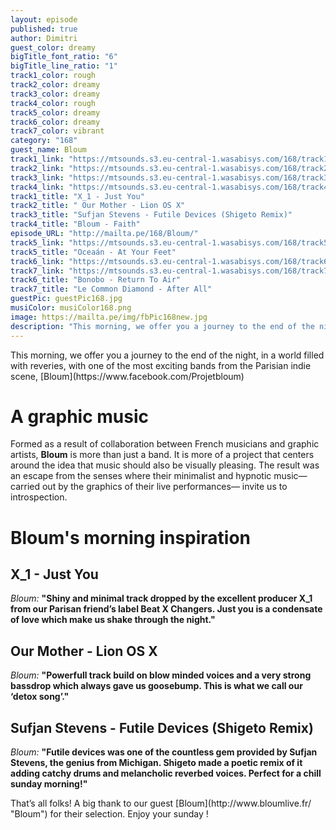 ```yaml
---
layout: episode
published: true
author: Dimitri
guest_color: dreamy
bigTitle_font_ratio: "6"
bigTitle_line_ratio: "1"
track1_color: rough
track2_color: dreamy
track3_color: dreamy
track4_color: rough
track5_color: dreamy
track6_color: dreamy
track7_color: vibrant
category: "168"
guest_name: Bloum
track1_link: "https://mtsounds.s3.eu-central-1.wasabisys.com/168/track1.mp3"
track2_link: "https://mtsounds.s3.eu-central-1.wasabisys.com/168/track2.mp3"
track3_link: "https://mtsounds.s3.eu-central-1.wasabisys.com/168/track3.mp3"
track4_link: "https://mtsounds.s3.eu-central-1.wasabisys.com/168/track4.mp3"
track1_title: "X_1 - Just You"
track2_title: " Our Mother - Lion OS X"
track3_title: "Sufjan Stevens - Futile Devices (Shigeto Remix)"
track4_title: "Bloum - Faith"
episode_URL: "http://mailta.pe/168/Bloum/"
track5_link: "https://mtsounds.s3.eu-central-1.wasabisys.com/168/track5.mp3"
track5_title: "Oceaán - At Your Feet"
track6_link: "https://mtsounds.s3.eu-central-1.wasabisys.com/168/track6.mp3"
track7_link: "https://mtsounds.s3.eu-central-1.wasabisys.com/168/track7.mp3"
track6_title: "Bonobo - Return To Air"
track7_title: "Le Common Diamond - After All"
guestPic: guestPic168.jpg
musiColor: musiColor168.png
image: https://mailta.pe/img/fbPic168new.jpg
description: "This morning, we offer you a journey to the end of the night, in a world filled with reveries, with one of the most exciting band from the Parisian indie scene, Bloum"
---
```


<p id="introduction">This morning, we offer you a journey to the end of the night, in a world filled with reveries, with one of the most exciting bands from the Parisian indie scene, [Bloum](https://www.facebook.com/Projetbloum)</p>

# A graphic music

Formed as a result of collaboration between French musicians and graphic artists, **Bloum** is more than just a band. It is more of a project that centers around the idea that music should also be visually pleasing. The result was an escape from the senses where their minimalist and hypnotic music—carried out by the graphics of their live performances— invite us to introspection.

# Bloum's morning inspiration
 
## X_1 - Just You
_Bloum:_ **"**Shiny and minimal track dropped by the excellent producer X_1 from our Parisan friend’s label Beat X Changers. Just you is a condensate of love which make us shake through the night.**"**
 
## Our Mother - Lion OS X
_Bloum:_ **"**Powerfull track build on blow minded voices and a very strong bassdrop which always gave us goosebump. This is what we call our ‘detox song’.**"**
 
## Sufjan Stevens - Futile Devices (Shigeto Remix)
_Bloum:_ **"**Futile devices was one of the countless gem provided by Sufjan Stevens, the genius from Michigan. Shigeto made a poetic remix of it adding catchy drums and melancholic reverbed voices. Perfect for a chill sunday morning!**"** 
 
<p id="outroduction">
That’s all folks! A big thank to our guest [Bloum](http://www.bloumlive.fr/ "Bloum") for their selection. Enjoy your sunday !
</p>